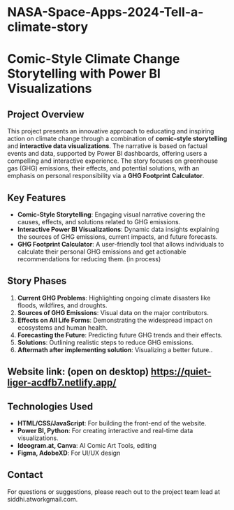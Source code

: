 # NASA-Space-Apps-2024-Tell-a-climate-story

# **Comic-Style Climate Change Storytelling with Power BI Visualizations**

## **Project Overview**
This project presents an innovative approach to educating and inspiring action on climate change through a combination of **comic-style storytelling** and **interactive data visualizations**. The narrative is based on factual events and data, supported by Power BI dashboards, offering users a compelling and interactive experience. The story focuses on greenhouse gas (GHG) emissions, their effects, and potential solutions, with an emphasis on personal responsibility via a **GHG Footprint Calculator**.

## **Key Features**
- **Comic-Style Storytelling**: Engaging visual narrative covering the causes, effects, and solutions related to GHG emissions.
- **Interactive Power BI Visualizations**: Dynamic data insights explaining the sources of GHG emissions, current impacts, and future forecasts.
- **GHG Footprint Calculator**: A user-friendly tool that allows individuals to calculate their personal GHG emissions and get actionable recommendations for reducing them. (in process)
  
## **Story Phases**
1. **Current GHG Problems**: Highlighting ongoing climate disasters like floods, wildfires, and droughts.
2. **Sources of GHG Emissions**: Visual data on the major contributors.
3. **Effects on All Life Forms**: Demonstrating the widespread impact on ecosystems and human health.
4. **Forecasting the Future**: Predicting future GHG trends and their effects.
5. **Solutions**: Outlining realistic steps to reduce GHG emissions.
6. **Aftermath after implementing solution**: Visualizing a better future..

## Website link: (open on desktop) https://quiet-liger-acdfb7.netlify.app/

## **Technologies Used**
- **HTML/CSS/JavaScript**: For building the front-end of the website.
- **Power BI, Python**: For creating interactive and real-time data visualizations.
- **Ideogram.at, Canva**: AI Comic Art Tools, editing
- **Figma, AdobeXD**: For UI/UX design


## **Contact**
For questions or suggestions, please reach out to the project team lead at siddhi.atworkgmail.com.
